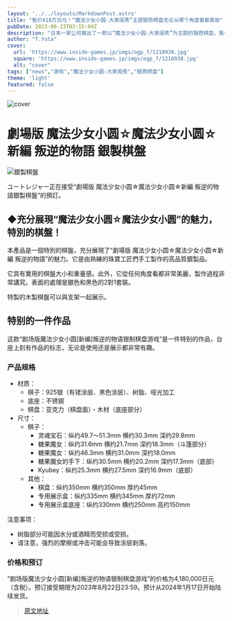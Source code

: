 ```yaml
---
layout: '../../layouts/MarkdownPost.astro'
title: "售价418万日元！“魔法少女小圆☆大家闺秀”主题银质棋盘无论从哪个角度看都美丽"
pubDate: 2023-06-23T03:15:04Z
description: "日本一家公司推出了一款以“魔法少女小圆☆大家闺秀”为主题的银质棋盘，售价高达418万日元。"
author: "T.Yuta"
cover:
  url: 'https://www.inside-games.jp/imgs/ogp_f/1210938.jpg'
  square: 'https://www.inside-games.jp/imgs/ogp_f/1210938.jpg'
  alt: "cover"
tags: ["news","游戏","魔法少女小圆☆大家闺秀","银质棋盘"]
theme: 'light'
featured: false
---
```


![cover](https://www.inside-games.jp/imgs/ogp_f/1210938.jpg)

# 劇場版 魔法少女小圆☆魔法少女小圆☆新編 叛逆的物語 銀製棋盤

![銀製棋盤](https://www.inside-games.jp/imgs/zoom/1210938.jpg)

ユートレジャー正在接受“劇場版 魔法少女小圆☆魔法少女小圆☆新編 叛逆的物語銀製棋盤”的預訂。

## ◆充分展現“魔法少女小圆☆魔法少女小圆”的魅力，特別的棋盤！

本產品是一個特別的棋盤，充分展現了“劇場版 魔法少女小圆☆魔法少女小圆☆新編 叛逆的物語”的魅力。它是由熟練的珠寶工匠們手工製作的高品質銀製品。

它具有實用的棋盤大小和重量感。此外，它從任何角度看都非常美麗，製作過程非常講究。表面的處理是銀色和黑色的2對1套裝。

特製的木製棋盤可以與支架一起展示。
## 特别的一件作品

这款“剧场版魔法少女小圆[新编]叛逆的物语银制棋盘游戏”是一件特别的作品，台座上刻有作品的标志，无论是使用还是展示都非常有趣。

### 产品规格

- 材质： 
  - 棋子：925银（有铑涂层、黑色涂层）、树脂、哑光加工
  - 底座：不锈钢
  - 棋盘：亚克力（棋盘面）・木材（底座部分）
- 尺寸：
  - 棋子：
    - 灵魂宝石：纵约49.7～51.3mm 横约30.3mm 深约29.8mm
    - 糖果魔女：纵约31.6mm 横约21.7mm 深约18.3mm（斗篷部分）
    - 糖果魔女：纵约46.3mm 横约31.0mm 深约18.0mm
    - 糖果魔女的手下：纵约30.5mm 横约20.2mm 深约17.3mm（底部）
    - Kyubey：纵约25.3mm 横约27.5mm 深约16.9mm（底部）
  - 其他：
    - 棋盘：纵约350mm 横约350mm 厚约45mm
    - 专用展示盒：纵约335mm 横约345mm 厚约72mm
    - 专用展示盒底座：纵约330mm 横约250mm 高约150mm

注意事项：

- 树脂部分可能因水分或酒精而受损或受损。
- 请注意，强烈的摩擦或冲击可能会导致涂层剥落。

### 价格和预订

“剧场版魔法少女小圆[新编]叛逆的物语银制棋盘游戏”的价格为4,180,000日元（含税）。预订接受期限为2023年8月22日23:59。预计从2024年1月17日开始陆续发货。

>[原文地址](https://www.inside-games.jp/article/2023/06/23/146766.html)  